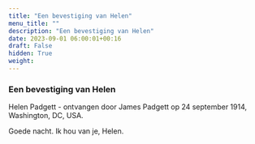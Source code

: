 ```yaml
---
title: "Een bevestiging van Helen"
menu_title: ""
description: "Een bevestiging van Helen"
date: 2023-09-01 06:00:01+00:16
draft: False
hidden: True
weight:
---
```

### Een bevestiging van Helen

Helen Padgett - ontvangen door James Padgett op 24 september 1914, Washington, DC, USA.

Goede nacht. Ik hou van je, Helen.
